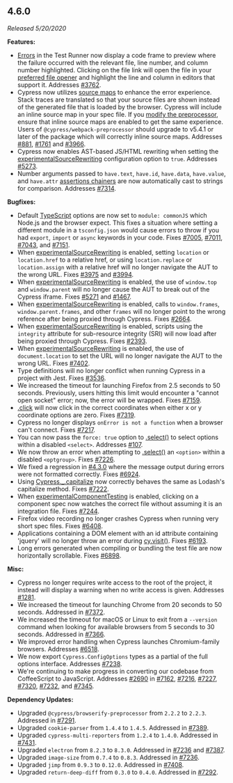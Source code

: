 ## 4.6.0

_Released 5/20/2020_

**Features:**

- [Errors](/guides/guides/debugging#Errors) in the Test Runner now display a code frame to preview where the failure occurred with the relevant file, line number, and column number highlighted. Clicking on the file link will open the file in your [preferred file opener](/guides/tooling/IDE-integration#File-Opener-Preference) and highlight the line and column in editors that support it. Addresses [#3762](https://github.com/cypress-io/cypress/issues/3762).
- Cypress now utilizes [source maps](/guides/guides/debugging#Source-maps) to enhance the error experience. Stack traces are translated so that your source files are shown instead of the generated file that is loaded by the browser. Cypress will include an inline source map in your spec file. If you [modify the preprocessor](/api/plugins/preprocessors-api), ensure that inline source maps are enabled to get the same experience. Users of `@cypress/webpack-preprocessor` should upgrade to v5.4.1 or later of the package which will correctly inline source maps. Addresses [#881](https://github.com/cypress-io/cypress/issues/881), [#1761](https://github.com/cypress-io/cypress/issues/1761) and [#3966](https://github.com/cypress-io/cypress/issues/3966).
- Cypress now enables AST-based JS/HTML rewriting when setting the [experimentalSourceRewriting](/guides/references/experiments) configuration option to `true`. Addresses [#5273](https://github.com/cypress-io/cypress/issues/5273).
- Number arguments passed to `have.text`, `have.id`, `have.data`, `have.value`, and `have.attr` [assertions chainers](/guides/references/assertions#Chai-jQuery) are now automatically cast to strings for comparison. Addresses [#7314](https://github.com/cypress-io/cypress/issues/7314).

**Bugfixes:**

- Default [TypeScript](/guides/tooling/typescript-support) options are now set to `module: commonJS` which Node.js and the browser expect. This fixes a situation where setting a different module in a `tsconfig.json` would cause errors to throw if you had `export`, `import` or `async` keywords in your code. Fixes [#7005](https://github.com/cypress-io/cypress/issues/7005), [#7011](https://github.com/cypress-io/cypress/issues/7011), [#7043](https://github.com/cypress-io/cypress/issues/7043), and [#7151](https://github.com/cypress-io/cypress/issues/7151).
- When [experimentalSourceRewriting](/guides/references/experiments) is enabled, setting `location` or `location.href` to a relative href, or using `location.replace` or `location.assign` with a relative href will no longer navigate the AUT to the wrong URL. Fixes [#3975](https://github.com/cypress-io/cypress/issues/3975) and [#3994](https://github.com/cypress-io/cypress/issues/3994).
- When [experimentalSourceRewriting](/guides/references/experiments) is enabled, the use of `window.top` and `window.parent` will no longer cause the AUT to break out of the Cypress iframe. Fixes [#5271](https://github.com/cypress-io/cypress/issues/5271) and [#1467](https://github.com/cypress-io/cypress/issues/1467).
- When [experimentalSourceRewriting](/guides/references/experiments) is enabled, calls to `window.frames`, `window.parent.frames`, and other `frames` will no longer point to the wrong reference after being proxied through Cypress. Fixes [#2664](https://github.com/cypress-io/cypress/issues/2664).
- When [experimentalSourceRewriting](/guides/references/experiments) is enabled, scripts using the `integrity` attribute for sub-resource integrity (SRI) will now load after being proxied through Cypress. Fixes [#2393](https://github.com/cypress-io/cypress/issues/2393).
- When [experimentalSourceRewriting](/guides/references/experiments) is enabled, the use of `document.location` to set the URL will no longer navigate the AUT to the wrong URL. Fixes [#7402](https://github.com/cypress-io/cypress/issues/7402).
- Type definitions will no longer conflict when running Cypress in a project with Jest. Fixes [#3536](https://github.com/cypress-io/cypress/issues/3536).
- We increased the timeout for launching Firefox from 2.5 seconds to 50 seconds. Previously, users hitting this limit would encounter a "cannot open socket" error; now, the error will be wrapped. Fixes [#7159](https://github.com/cypress-io/cypress/issues/7159).
- [.click](/api/commands/click) will now click in the correct coordinates when either x or y coordinate options are zero. Fixes [#7319](https://github.com/cypress-io/cypress/issues/7319).
- Cypress no longer displays `onError is not a function` when a browser can't connect. Fixes [#7217](https://github.com/cypress-io/cypress/issues/7217).
- You can now pass the `force: true` option to [.select()](/api/commands/select) to select options within a disabled `<select>`. Addresses [#107](https://github.com/cypress-io/cypress/issues/107).
- We now throw an error when attempting to [.select()](/api/commands/select) an `<option>` within a disabled `<optgroup>`. Fixes [#7226](https://github.com/cypress-io/cypress/issues/7226).
- We fixed a regression in [#4.3.0](#4-3-0) where the message output during errors were not formatted correctly. Fixes [#6924](https://github.com/cypress-io/cypress/issues/6924).
- Using [Cypress.\_.capitalize](/api/utilities/_) now correctly behaves the same as Lodash's capitalize method. Fixes [#7222](https://github.com/cypress-io/cypress/issues/7222).
- When [experimentalComponentTesting](/guides/references/experiments#Component-Testing) is enabled, clicking on a component spec now watches the correct file without assuming it is an integration file. Fixes [#7244](https://github.com/cypress-io/cypress/issues/7244).
- Firefox video recording no longer crashes Cypress when running very short spec files. Fixes [#6408](https://github.com/cypress-io/cypress/issues/6408).
- Applications containing a DOM element with an id attribute containing 'jquery' will no longer throw an error during [cy.visit()](/api/commands/visit). Fixes [#6193](https://github.com/cypress-io/cypress/issues/6193).
- Long errors generated when compiling or bundling the test file are now horizontally scrollable. Fixes [#6898](https://github.com/cypress-io/cypress/issues/6898).

**Misc:**

- Cypress no longer requires write access to the root of the project, it instead will display a warning when no write access is given. Addresses [#1281](https://github.com/cypress-io/cypress/issues/1281).
- We increased the timeout for launching Chrome from 20 seconds to 50 seconds. Addressed in [#7372](https://github.com/cypress-io/cypress/pull/7372).
- We increased the timeout for macOS or Linux to exit from a `--version` command when looking for available browsers from 5 seconds to 30 seconds. Addressed in [#7366](https://github.com/cypress-io/cypress/pull/7366).
- We improved error handling when Cypress launches Chromium-family browsers. Addresses [#6518](https://github.com/cypress-io/cypress/issues/6518).
- We now export `Cypress.ConfigOptions` types as a partial of the full options interface. Addresses [#7238](https://github.com/cypress-io/cypress/issues/7238).
- We're continuing to make progress in converting our codebase from CoffeeScript to JavaScript. Addresses [#2690](https://github.com/cypress-io/cypress/issues/2690) in [#7162](https://github.com/cypress-io/cypress/pull/7162), [#7216](https://github.com/cypress-io/cypress/pull/7216), [#7227](https://github.com/cypress-io/cypress/pull/7227), [#7320](https://github.com/cypress-io/cypress/pull/7320), [#7232](https://github.com/cypress-io/cypress/pull/7232), and [#7345](https://github.com/cypress-io/cypress/pull/7345).

**Dependency Updates:**

- Upgraded `@cypress/browserify-preprocessor` from `2.2.2` to `2.2.3`. Addressed in [#7291](https://github.com/cypress-io/cypress/pull/7291).
- Upgraded `cookie-parser` from `1.4.4` to `1.4.5`. Addressed in [#7389](https://github.com/cypress-io/cypress/pull/7389).
- Upgraded `cypress-multi-reporters` from `1.2.4` to `1.4.0`. Addressed in [#7431](https://github.com/cypress-io/cypress/pull/7431).
- Upgraded `electron` from `8.2.3` to `8.3.0`. Addressed in [#7236](https://github.com/cypress-io/cypress/pull/7236) and [#7387](https://github.com/cypress-io/cypress/pull/7387).
- Upgraded `image-size` from `0.7.4` to `0.8.3`. Addressed in [#7236](https://github.com/cypress-io/cypress/pull/7236).
- Upgraded `jimp` from `0.9.3` to `0.12.0`. Addressed in [#7408](https://github.com/cypress-io/cypress/pull/7408).
- Upgraded `return-deep-diff` from `0.3.0` to `0.4.0`. Addressed in [#7292](https://github.com/cypress-io/cypress/pull/7292).
